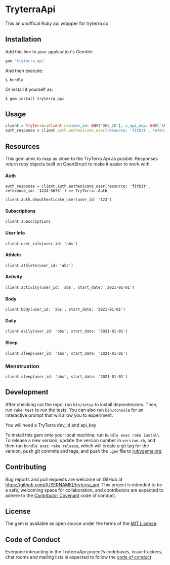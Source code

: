 # TryterraApi


This an unoffical Ruby api wrapper for tryterra.co

## Installation

Add this line to your application's Gemfile:

```ruby
gem 'tryterra_api'
```

And then execute:

    $ bundle

Or install it yourself as:

    $ gem install tryterra_api

## Usage

```ruby
client = TryTerra::Client.new(dev_id: ENV['DEV_ID'], x_api_key: ENV['API_KEY'])
auth_response = client.auth.authenicate_user(resource: 'fitbit', reference_id: '1234-5678' )
```


## Resources

This gem aims to map as close to the TryTerra Api as posible. Responses return ruby objects built on OpenStruct to make it easier to work with.

#### Auth

```
auth_response = client.auth.authenicate_user(resource: 'fitbit', reference_id: '1234-5678' ) => TryTerra::Auth

client.auth.deauthenticate_user(user_id: '123')
```

#### Subscriptions

```
client.subscriptions
```

#### User Info

```
client.user_info(user_id: 'abs')
```

#### Athlete

```
client.athlete(user_id: 'abs')
```

#### Activity

```
client.activity(user_id: 'abs', start_date: '2021-01-01')
```

#### Body

```
client.body(user_id: 'abs', start_date: '2021-01-01')
```

#### Daily

```
client.daily(user_id: 'abs', start_date: '2021-01-01')
```

#### Sleep

```
client.sleep(user_id: 'abs', start_date: '2021-01-01')
```

### Menstruation

```
client.sleep(user_id: 'abs', start_date: '2021-01-01')
```

## Development

After checking out the repo, run `bin/setup` to install dependencies. Then, run `rake test` to run the tests. You can also run `bin/console` for an interactive prompt that will allow you to experiment.

You will need a TryTerra dev_id and api_key

To install this gem onto your local machine, run `bundle exec rake install`. To release a new version, update the version number in `version.rb`, and then run `bundle exec rake release`, which will create a git tag for the version, push git commits and tags, and push the `.gem` file to [rubygems.org](https://rubygems.org).

## Contributing

Bug reports and pull requests are welcome on GitHub at https://github.com/[USERNAME]/tryterra_api. This project is intended to be a safe, welcoming space for collaboration, and contributors are expected to adhere to the [Contributor Covenant](http://contributor-covenant.org) code of conduct.

## License

The gem is available as open source under the terms of the [MIT License](https://opensource.org/licenses/MIT).

## Code of Conduct

Everyone interacting in the TryterraApi project’s codebases, issue trackers, chat rooms and mailing lists is expected to follow the [code of conduct](https://github.com/[USERNAME]/tryterra_api/blob/master/CODE_OF_CONDUCT.md).
